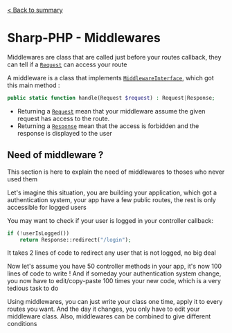 [< Back to summary](./000_sharp.md)

# Sharp-PHP - Middlewares

Middlewares are class that are called just before your routes callback,
they can tell if a [`Request`](../Classes/Http/Request.php) can access your route

A middleware is a class that implements [`MiddlewareInterface`](../Classes/Web/MiddlewareInterface.php),
which got this main method :

```php
public static function handle(Request $request) : Request|Response;
```

- Returning a [`Request`](../Classes/Http/Request.php) mean that your middleware assume the given request has access to the route.
- Returning a [`Response`](../Classes/Http/Response.php) mean that the access is forbidden and the response is displayed to the user

## Need of middleware ?

This section is here to explain the need of middlewares to thoses who never used them

Let's imagine this situation, you are building your application, which got a
authentication system, your app have a few public routes, the rest is only accessible
for logged users

You may want to check if your user is logged in your controller callback:
```php
if (!userIsLogged())
    return Response::redirect("/login");
```

It takes 2 lines of code to redirect any user that is not logged, no big deal

Now let's assume you have 50 controller methods in your app, it's now 100 lines of code to write !
And if someday your authentication system change, you now have to edit/copy-paste 100 times your new code,
which is a very tedious task to do

Using middlewares, you can just write your class one time, apply it to every routes you want.
And the day it changes, you only have to edit your middleware class.
Also, middlewares can be combined to give different conditions